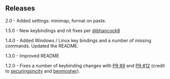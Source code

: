 ## Releases

2.0 - Added settings: minimap, format on paste. 

1.5.0 - New keybindings and nit fixes per [@bhancock8](https://github.com/bhancock8)

1.4.0 - Added Windows / Linux key bindings and a number of missing commands. Updated the README. 

1.3.0 - Improved README

1.2.0 - Fixes a number of keybinding changes with [PR #9](https://github.com/Microsoft/vscode-sublime-keybindings/pull/9) and [PR #12](https://github.com/Microsoft/vscode-sublime-keybindings/pull/12) (credit to [securingsincity](https://github.com/Microsoft/vscode-sublime-keybindings/issues?q=is%3Apr+author%3Asecuringsincity) and [benmosher](https://github.com/Microsoft/vscode-sublime-keybindings/issues?q=is%3Apr+author%3Abenmosher)).